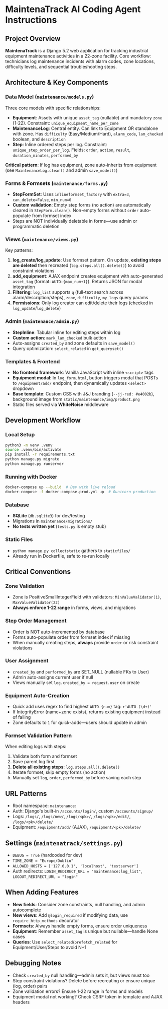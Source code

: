 # MaintenaTrack AI Coding Agent Instructions

## Project Overview

**MaintenaTrack** is a Django 5.2 web application for tracking industrial equipment maintenance activities in a 22-zone facility. Core workflow: technicians log maintenance incidents with alarm codes, zone locations, difficulty levels, and sequential troubleshooting steps.

## Architecture & Key Components

### Data Model (`maintenance/models.py`)

Three core models with specific relationships:

- **Equipment**: Assets with unique `asset_tag` (nullable) and mandatory `zone` (1-22). Constraint: `unique_equipment_name_per_zone`
- **MaintenanceLog**: Central entity. Can link to Equipment OR standalone with zone. Has `difficulty` (Easy/Medium/Hard), `alarm_code`, `lam_checked` boolean, and `description`
- **Step**: Inline ordered steps per log. Constraint: `unique_step_order_per_log`. Fields: `order`, `action`, `result`, `duration_minutes`, `performed_by`

**Critical pattern**: If log has equipment, zone auto-inherits from equipment (see `MaintenanceLog.clean()` and admin `save_model()`)

### Forms & Formsets (`maintenance/forms.py`)

- **StepFormSet**: Uses `inlineformset_factory` with `extra=3`, `can_delete=False`, `min_num=0`
- **Custom validation**: Empty step forms (no action) are automatically cleared in `StepForm.clean()`. Non-empty forms without `order` auto-populate from formset index
- Steps are NOT individually deletable in forms—use admin or programmatic deletion

### Views (`maintenance/views.py`)

Key patterns:

1. **log_create/log_update**: Use formset pattern. On update, **existing steps are deleted** then recreated (`log.steps.all().delete()`) to avoid constraint violations
2. **add_equipment**: AJAX endpoint creates equipment with auto-generated `asset_tag` (format: `AUTO-{max_num+1}`). Returns JSON for modal integration
3. **Filtering**: `log_list` supports `q` (full-text search across alarm/description/steps), `zone`, `difficulty`, `my_logs` query params
4. **Permissions**: Only log creator can edit/delete their logs (checked in `log_update`/`log_delete`)

### Admin (`maintenance/admin.py`)

- **StepInline**: Tabular inline for editing steps within log
- **Custom action**: `mark_lam_checked` bulk action
- Auto-assigns `created_by` and zone defaults in `save_model()`
- Query optimization: `select_related` in `get_queryset()`

### Templates & Frontend

- **No frontend framework**: Vanilla JavaScript with inline `<script>` tags
- **Equipment modal**: In `log_form.html`, button triggers modal that POSTs to `/equipment/add/` endpoint, then dynamically updates `<select>` dropdown
- **Base template**: Custom CSS with J&J branding (`--jj-red: #e4002b`), background image from `static/maintenance/img/product.png`
- Static files served via **WhiteNoise** middleware

## Development Workflow

### Local Setup

```bash
python3 -m venv .venv
source .venv/bin/activate
pip install -r requirements.txt
python manage.py migrate
python manage.py runserver
```

### Running with Docker

```bash
docker-compose up --build  # Dev with live reload
docker-compose -f docker-compose.prod.yml up  # Gunicorn production
```

### Database

- **SQLite** (`db.sqlite3`) for dev/testing
- Migrations in `maintenance/migrations/`
- **No tests written yet** (`tests.py` is empty stub)

### Static Files

- `python manage.py collectstatic` gathers to `staticfiles/`
- Already run in Dockerfile, safe to re-run locally

## Critical Conventions

### Zone Validation

- Zone is PositiveSmallIntegerField with validators: `MinValueValidator(1)`, `MaxValueValidator(22)`
- **Always enforce 1-22 range** in forms, views, and migrations

### Step Order Management

- Order is NOT auto-incremented by database
- Forms auto-populate order from formset index if missing
- When manually creating steps, **always** provide `order` or risk constraint violations

### User Assignment

- `created_by` and `performed_by` are SET_NULL (nullable FKs to User)
- Admin auto-assigns current user if null
- Views manually set `log.created_by = request.user` on create

### Equipment Auto-Creation

- Quick add uses regex to find highest `AUTO-{num}` tag: `r'AUTO-(\d+)'`
- If IntegrityError (name+zone exists), returns existing equipment instead of failing
- Zone defaults to `1` for quick-adds—users should update in admin

### Formset Validation Pattern

When editing logs with steps:

1. Validate both form and formset
2. Save parent log first
3. **Delete all existing steps**: `log.steps.all().delete()`
4. Iterate formset, skip empty forms (no action)
5. Manually set `log`, `order`, `performed_by` before saving each step

## URL Patterns

- Root namespace: `maintenance:`
- Auth: Django's built-in `/accounts/login/`, custom `/accounts/signup/`
- Logs: `/logs/`, `/logs/new/`, `/logs/<pk>/`, `/logs/<pk>/edit/`, `/logs/<pk>/delete/`
- Equipment: `/equipment/add/` (AJAX), `/equipment/<pk>/delete/`

## Settings (`maintenatrack/settings.py`)

- `DEBUG = True` (hardcoded for dev)
- `TIME_ZONE = "Europe/Dublin"`
- `ALLOWED_HOSTS = ['127.0.0.1', 'localhost', 'testserver']`
- Auth redirects: `LOGIN_REDIRECT_URL = "maintenance:log_list"`, `LOGOUT_REDIRECT_URL = "login"`

## When Adding Features

- **New fields**: Consider zone constraints, null handling, and admin autocomplete
- **New views**: Add `@login_required` if modifying data, use `require_http_methods` decorator
- **Formsets**: Always handle empty forms, ensure order uniqueness
- **Equipment**: Remember `asset_tag` is unique but nullable—handle None cases
- **Queries**: Use `select_related`/`prefetch_related` for Equipment/User/Steps to avoid N+1

## Debugging Notes

- Check `created_by` null handling—admin sets it, but views must too
- Step constraint violations? Delete before recreating or ensure unique (log, order) pairs
- Zone validation errors? Ensure 1-22 range in forms and models
- Equipment modal not working? Check CSRF token in template and AJAX headers

